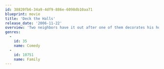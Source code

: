 ```yaml
---
id: 38820fb6-34a9-4df9-886e-6098db10aa71
blueprint: movie
title: 'Deck the Halls'
release_date: '2006-11-22'
overview: 'Two neighbors have it out after one of them decorates his house for the holidays so brightly that it can be seen from space.'
genres:
  -
    id: 35
    name: Comedy
  -
    id: 10751
    name: Family
---
```

